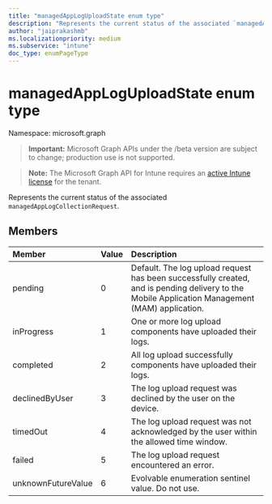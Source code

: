 ```yaml
---
title: "managedAppLogUploadState enum type"
description: "Represents the current status of the associated `managedAppLogCollectionRequest`."
author: "jaiprakashmb"
ms.localizationpriority: medium
ms.subservice: "intune"
doc_type: enumPageType
---
```


# managedAppLogUploadState enum type

Namespace: microsoft.graph

> **Important:** Microsoft Graph APIs under the /beta version are subject to change; production use is not supported.

> **Note:** The Microsoft Graph API for Intune requires an [active Intune license](https://go.microsoft.com/fwlink/?linkid=839381) for the tenant.

Represents the current status of the associated `managedAppLogCollectionRequest`.

## Members
|Member|Value|Description|
|:---|:---|:---|
|pending|0|Default. The log upload request has been successfully created, and is pending delivery to the Mobile Application Management (MAM) application.|
|inProgress|1|One or more log upload components have uploaded their logs.|
|completed|2|All log upload successfully components have uploaded their logs.|
|declinedByUser|3|The log upload request was declined by the user on the device.|
|timedOut|4|The log upload request was not acknowledged by the user within the allowed time window.|
|failed|5|The log upload request encountered an error.|
|unknownFutureValue|6|Evolvable enumeration sentinel value. Do not use.|
